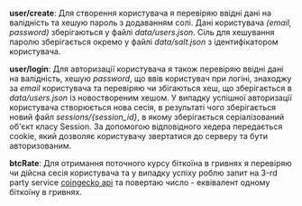 
**user/create**: Для створення користувача я перевіряю ввідні дані на валідність та хешую пароль з додаванням солі. Дані користувача *(email, password)* зберігаються у файлі *data/users.json*. Сіль для хешування паролю зберігається окремо у файлі *data/salt.json* з ідентифікатором користувача.

**user/login**: Для авторизації користувача я також перевіряю ввідні дані на валідність, хешую *password*, що ввів користувач при логіні, знаходжу за *email* користувача та перевіряю чи збігаються хеш, що зберігається в *data/users.json* із новоствореним хешом. У випадку успішної авторизації користувача створюється нова сесія, в результаті чого зберігається новий файл *sessions/{session_id}*, в якому зберігається серіалізований об'єкт класу Session. За допомогою відповідного хедера передається cookie, який дозволяє користувачу звертатися до серверу та бути авторизованим.

**btcRate**: Для отримання поточного курсу біткоїна в гривнях я перевіряю чи дійсна сесія користувача та у випадку успіху роблю запит на 3-rd party service [coingecko api](https://www.coingecko.com/api/documentations/v3) та повертаю число - еквівалент одному біткоїну в гривнях.
